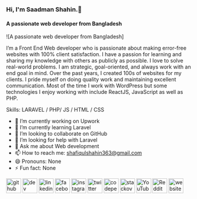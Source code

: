 ### Hi, I'm Saadman Shahin.👋
#### A passionate web developer from Bangladesh
![A passionate web developer from Bangladesh]

I’m a Front End Web developer who is passionate about making error-free websites with 100% client satisfaction. I have a passion for learning and sharing my knowledge with others as publicly as possible. I love to solve real-world problems. I am strategic, goal-oriented, and always work with an end goal in mind. Over the past years, I created 100s of websites for my clients. I pride myself on doing quality work and maintaining excellent communication. Most of the time I work with WordPress but some technologies I enjoy working with include ReactJS, JavaScript as well as PHP.

Skills: LARAVEL / PHP/ JS / HTML / CSS

- 🔭 I’m currently working on Upwork 
- 🌱 I’m currently learning Laravel 
- 👯 I’m looking to collaborate on GitHub 
- 🤔 I’m looking for help with Laravel 
- 💬 Ask me about Web development 
- 📫 How to reach me: shafiqulshahin363@gmail.com 
- 😄 Pronouns: None 
- ⚡ Fun fact: None 


[<img src='https://cdn.jsdelivr.net/npm/simple-icons@3.0.1/icons/github.svg' alt='github' height='40'>](https://github.com/https://github.com/saadmanshahin007)  [<img src='https://cdn.jsdelivr.net/npm/simple-icons@3.0.1/icons/dev-dot-to.svg' alt='dev' height='40'>](https://dev.to/none)  [<img src='https://cdn.jsdelivr.net/npm/simple-icons@3.0.1/icons/linkedin.svg' alt='linkedin' height='40'>](https://www.linkedin.com/in/none/)  [<img src='https://cdn.jsdelivr.net/npm/simple-icons@3.0.1/icons/facebook.svg' alt='facebook' height='40'>](https://www.facebook.com/https://www.facebook.com/SaadmanShahin)  [<img src='https://cdn.jsdelivr.net/npm/simple-icons@3.0.1/icons/instagram.svg' alt='instagram' height='40'>](https://www.instagram.com/none/)  [<img src='https://cdn.jsdelivr.net/npm/simple-icons@3.0.1/icons/twitter.svg' alt='twitter' height='40'>](https://twitter.com/none)  [<img src='https://cdn.jsdelivr.net/npm/simple-icons@3.0.1/icons/codepen.svg' alt='codepen' height='40'>](https://codepen.io/none)  [<img src='https://cdn.jsdelivr.net/npm/simple-icons@3.0.1/icons/stackoverflow.svg' alt='stackoverflow' height='40'>](https://stackoverflow.com/users/none)  [<img src='https://cdn.jsdelivr.net/npm/simple-icons@3.0.1/icons/youtube.svg' alt='YouTube' height='40'>](https://www.youtube.com/channel/none)  [<img src='https://cdn.jsdelivr.net/npm/simple-icons@3.0.1/icons/reddit.svg' alt='Reddit' height='40'>](https://www.reddit.com/user/none)  [<img src='https://cdn.jsdelivr.net/npm/simple-icons@3.0.1/icons/icloud.svg' alt='website' height='40'>](none)  
